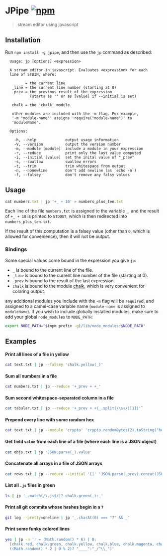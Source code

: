 # JPipe [![npm][npm-image]][npm-url]

[npm-image]: https://img.shields.io/npm/v/jpipe.svg?style=flat
[npm-url]: https://npmjs.org/package/jpipe

> stream editor using javascript

## Installation

Run `npm install -g jpipe`, and then use the `jp` command
as described:

```
  Usage: jp [options] <expression>

  A stream editor in javascript. Evaluates <expression> for each
  line of STDIN, where:

       _ = the current line
   _line = the current line number (starting at 0)
   _prev = the previous result of the expression
           (starts as '' or as [value] if --initial is set)

   chalk = the 'chalk' module.

   other modules are included with the -m flag. For example,
   '-m "module-name"' assigns 'require("module-name")' to
   'moduleName'.

  Options:

    -h, --help             output usage information
    -V, --version          output the version number
    -m, --module [module]  include a module in your expression
    -r, --reduce           print only the last value computed
    -i, --initial [value]  set the inital value of "_prev"
    -s, --swallow          swallow errors
    -t, --trim             trim whitespace from output
    -n, --nonewline        don't add newline (as `echo -n`)
    -f, --falsey           don't remove any falsy values
```

## Usage

```js
cat numbers.txt | jp '+_ + 10' > numbers_plus_ten.txt
```

Each line of the file `numbers.txt` is assigned to the variable `_`, and the
result of `+_ + 10` is printed to `STDOUT`, which is then redirected into
`numbers_plus_ten.txt`.

If the result of this computation is a falsey value (other than `0`, which is
allowed for convenience), then it will not be output.

### Bindings

Some special values come bound in the expression you give `jp`:

- `_` is bound to the current line of the file.
- `_line` is bound to the current line number of the file (starting at 0).
- `_prev` is bound to the result of the last expression.
- `chalk` is bound to the module [chalk](https://github.com/chalk/chalk),
  which is very convenient for coloring output.

any additional modules you include with the `-m` flag will be `require`d, and
assigned to a camel-case variable name (`module-name` is assigned to
`moduleName`). If you wish to include globally installed modules, make
sure to add your global `node_modules` to `NODE_PATH`:

```sh
export NODE_PATH="$(npm prefix -g)/lib/node_modules:$NODE_PATH"
```

## Examples

#### Print all lines of a file in yellow
```sh
cat text.txt | jp --falsey 'chalk.yellow(_)'
```

#### Sum all numbers in a file
```sh
cat numbers.txt | jp --reduce '+_prev + +_'
```

#### Sum second whitespace-separated column in a file
```sh
cat tabular.txt | jp --reduce '+_prev + +(_.split(/\s+/)[1])'`
```

#### Prepend every line with some random hex
```sh
cat text.txt | jp --module 'crypto' 'crypto.randomBytes(2).toString("hex") + " " + _'
```

#### Get field `value` from each line of a file (where each line is a JSON object)
```sh
cat objs.txt | jp 'JSON.parse(_).value'
```

#### Concatenate all arrays in a file of JSON arrays
```sh
cat rows.txt | jp --reduce --initial '[]' 'JSON.parse(_prev).concat(JSON.parse(_))'
```

#### List all `.js` files in green
```sh
ls | jp '_.match(/\.js$/)? chalk.green(_):_'
```

#### Print all git commits whose hashes begin in a `7`
```sh
git log --pretty=oneline | jp '_.charAt(0) === "7" && _'
```

#### Print some funky colored lines
```sh
yes | jp -n 'r = (Math.random() * 6) | 0;
  [chalk.red, chalk.green, chalk.yellow, chalk.blue, chalk.magenta, chalk.cyan][r]
  ((Math.random() * 2 | 0 % 2)? "____":"_/^\\_")'
```
